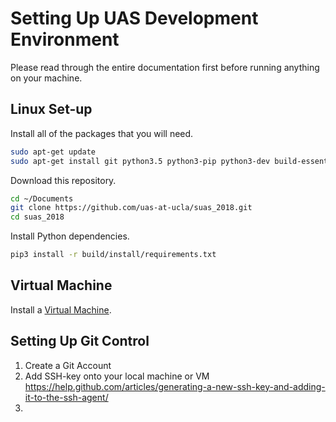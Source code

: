 # Setting Up UAS Development Environment
Please read through the entire documentation first before running anything on your machine.

## Linux Set-up
Install all of the packages that you will need.
```bash
sudo apt-get update
sudo apt-get install git python3.5 python3-pip python3-dev build-essential 
```

Download this repository.
```bash
cd ~/Documents
git clone https://github.com/uas-at-ucla/suas_2018.git
cd suas_2018
```

Install Python dependencies.
```bash
pip3 install -r build/install/requirements.txt
```


## Virtual Machine
Install a [Virtual Machine](https://www.virtualbox.org/wiki/Downloads).


## Setting Up Git Control
1. Create a Git Account
2. Add SSH-key onto your local machine or VM
   https://help.github.com/articles/generating-a-new-ssh-key-and-adding-it-to-the-ssh-agent/
3.